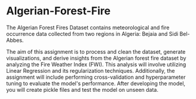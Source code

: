 # Algerian-Forest-Fire


The Algerian Forest Fires Dataset contains meteorological and fire occurrence data collected from two regions in Algeria: Bejaia and Sidi Bel-Abbes.

The aim of this assignment is to process and clean the dataset, generate visualizations, and derive insights from the Algerian forest fire dataset by analyzing the Fire Weather Index (FWI). This analysis will involve utilizing Linear Regression and its regularization techniques. Additionally, the assignment will include performing cross-validation and hyperparameter tuning to evaluate the model's performance. After developing the model, you will create pickle files and test the model on unseen data.
